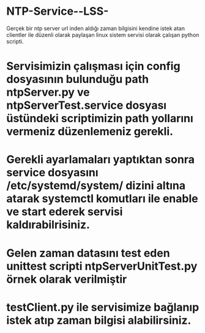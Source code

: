 # NTP-Service--LSS-
Gerçek bir ntp server url inden aldığı zaman bilgisini kendine istek atan clientler ile düzenli olarak paylaşan linux sistem servisi olarak çalışan python scripti.

# Servisimizin çalışması için config dosyasının bulunduğu path ntpServer.py ve ntpServerTest.service dosyası üstündeki scriptimizin path yollarını vermeniz   düzenlemeniz gerekli.

# Gerekli ayarlamaları yaptıktan sonra service dosyasını /etc/systemd/system/ dizini altına atarak systemctl komutları ile enable ve start ederek servisi     kaldırabilrisiniz.

# Gelen zaman datasını test eden unittest scripti ntpServerUnitTest.py örnek olarak verilmiştir

# testClient.py ile servisimize bağlanıp istek atıp zaman bilgisi alabilirsiniz.
